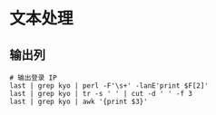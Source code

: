 # 文本处理

## 输出列

```shell
# 输出登录 IP
last | grep kyo | perl -F'\s+' -lanE'print $F[2]'
last | grep kyo | tr -s ' ' | cut -d ' ' -f 3
last | grep kyo | awk '{print $3}'
```
